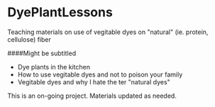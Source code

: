 # DyePlantLessons
Teaching materials on use of vegitable dyes on "natural" (ie. protein, cellulose) fiber

####Might be subtitled 
- Dye plants in the kitchen
- How to use vegitable dyes and not to poison your family
- Vegitable dyes and why I hate the ter "natural dyes"

This is an on-going project. Materials updated as needed.
